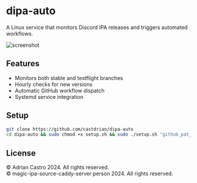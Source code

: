 # dipa-auto

A Linux service that monitors Discord IPA releases and triggers automated workflows.

![screenshot](https://adriancastro.dev/s347b2zng5g6.png)

## Features

- Monitors both stable and testflight branches
- Hourly checks for new versions
- Automatic GitHub workflow dispatch
- Systemd service integration

## Setup

```sh
git clone https://github.com/castdrian/dipa-auto
cd dipa-auto && sudo chmod +x setup.sh && sudo ./setup.sh "github_pat_..."
```

## License

© Adrian Castro 2024. All rights reserved.\
© magic-ipa-source-caddy-server person 2024. All rights reserved.
